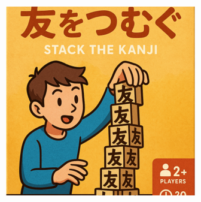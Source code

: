 ![目標画像](https://github.com/tkmsTsuji/AIhackathon2025/blob/main/ChatGPT%20Image%202025%E5%B9%B43%E6%9C%8829%E6%97%A5%2013_54_00.png)
